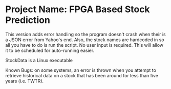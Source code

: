 # Project Name: 		FPGA Based Stock Prediction





This version adds error handling so the program doesn't crash when their is a JSON error from Yahoo's end.  Also, the stock names are hardcoded in so all you 
have to do is run the script.  No user input is required.  This will allow it to be scheduled for auto-running easier.




StockData is a Linux executable





Known Bugs:   on some systems, an error is thrown when you attempt to retrieve historical data on a stock that has been around for less than five years (i.e. TWTR).